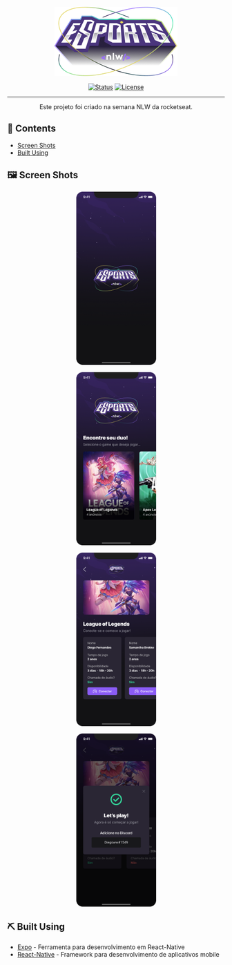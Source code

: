 <p align="center">
  <a href="" rel="noopener">
 <img src="./.github/logo.png" alt="Project logo"></a>
</p>

<div align="center">

[![Status](https://img.shields.io/badge/status-active-success.svg)]()
[![License](https://img.shields.io/badge/license-MIT-blue.svg)](/LICENSE)

</div>

---

<p align="center"> Este projeto foi criado na semana NLW da rocketseat.
    <br> 
</p>

## 📝 Contents

- [Screen Shots](#screen_shots)
- [Built Using](#built_using)

## 🖼️ Screen Shots <a name = "screen_shots"></a>

<p align="center">
  <a href="" rel="noopener">
  <img src="./.github/splash.png" alt="Splash Page" width="185"></a>
</p>

<p align="center">
  <a href="" rel="noopener">
  <img src="./.github/home.png" alt="Home Page" width="185"></a>
</p>

<p align="center">
  <a href="" rel="noopener">
  <img src="./.github/ads.png" alt="Ads Page" width="185"></a>
</p>

<p align="center">
  <a href="" rel="noopener">
  <img src="./.github/conn.png" alt="Conexão Page" width="185"></a>
</p>

## ⛏️ Built Using <a name = "built_using"></a>

- [Expo](https://expo.dev/) - Ferramenta para desenvolvimento em React-Native
- [React-Native](https://reactnative.dev/) - Framework para desenvolvimento de aplicativos mobile
